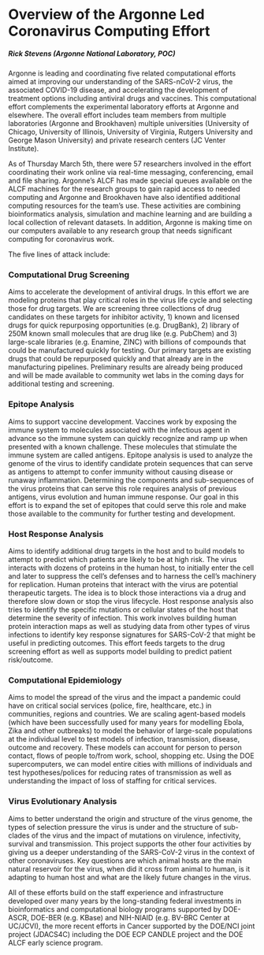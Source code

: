 # Overview of the Argonne Led Coronavirus Computing Effort

##### Rick Stevens (Argonne National Laboratory, POC)


Argonne is leading and coordinating five related computational efforts aimed at improving our
understanding of the SARS-nCoV-2 virus, the associated COVID-19 disease, and accelerating
the development of treatment options including antiviral drugs and vaccines.   This
computational effort complements the experimental laboratory efforts at Argonne and elsewhere.
The overall effort includes team members from multiple laboratories (Argonne and Brookhaven)
multiple universities (University of Chicago, University of Illinois, University of Virginia,
Rutgers University and George Mason University) and private research centers (JC Venter Institute).   

As of Thursday March 5th, there were 57 researchers involved in the effort coordinating their
work online via real-time messaging, conferencing, email and file sharing.
Argonne’s ALCF has made special queues available on the ALCF machines for the research
groups to gain rapid access to needed computing and Argonne and Brookhaven have also
identified additional computing resources for the team’s use.  These activities are
combining bioinformatics analysis, simulation and machine learning and are building a
local collection of relevant datasets.  In addition, Argonne is making time on our
computers available to any research group that needs significant computing for coronavirus work.


The five lines of attack include:

### Computational Drug Screening
Aims to accelerate the development of antiviral drugs. In this effort we are modeling proteins that play critical roles in the virus life cycle and selecting those for drug targets. We are screening three collections of drug candidates on these targets for inhibitor activity, 1) known and licensed drugs for quick repurposing opportunities (e.g. DrugBank), 2) library of 250M known small molecules that are drug like (e.g. PubChem) and 3) large-scale libraries (e.g. Enamine, ZINC) with billions of compounds that could be manufactured quickly for testing.  Our primary targets are existing drugs that could be repurposed quickly and that already are in the manufacturing pipelines.  Preliminary results are already being produced and will be made available to community wet labs in the coming days for additional testing and screening.

### Epitope Analysis
Aims to support vaccine development.  Vaccines work by exposing the immune system to molecules associated with the infectious agent in advance so the immune system can quickly recognize and ramp up when presented with a known challenge.  These molecules that stimulate the immune system are called antigens.  Epitope analysis is used to analyze the genome of the virus to identify candidate protein sequences that can serve as antigens to attempt to confer immunity without causing disease or runaway inflammation.  Determining the components and sub-sequences of the virus proteins that can serve this role requires analysis of previous antigens, virus evolution and human immune response.  Our goal in this effort is to expand the set of epitopes that could serve this role and make those available to the community for further testing and development.

### Host Response Analysis
Aims to identify additional drug targets in the host and to build models to attempt to predict which patients are likely to be at high risk.  The virus interacts with dozens of proteins in the human host, to initially enter the cell and later to suppress the cell’s defenses and to harness the cell’s machinery for replication.   Human proteins that interact with the virus are potential therapeutic targets.  The idea is to block those interactions via a drug and therefore slow down or stop the virus lifecycle. Host response analysis also tries to identify the specific mutations or cellular states of the host that determine the severity of infection.  This work involves building human protein interaction maps as well as studying data from other types of virus infections to identify key response signatures for SARS-CoV-2 that might be useful in predicting outcomes.  This effort feeds targets to the drug screening effort as well as supports model building to predict patient risk/outcome.

### Computational Epidemiology 
Aims to model the spread of the virus and the impact a pandemic could have on critical social services (police, fire, healthcare, etc.) in communities, regions and countries.  We are scaling agent-based models (which have been successfully used for many years for modelling Ebola, Zika and other outbreaks) to model the behavior of large-scale populations at the individual level to test models of infection, transmission, disease, outcome and recovery.  These models can account for person to person contact, flows of people to/from work, school, shopping etc.  Using the DOE supercomputers, we can model entire cities with millions of individuals and test hypotheses/polices for reducing rates of transmission as well as understanding the impact of loss of staffing for critical services.

### Virus Evolutionary Analysis
Aims to better understand the origin and structure of the virus genome, the types of selection pressure the virus is under and the structure of sub-clades of the virus and the impact of mutations on virulence, infectivity, survival and transmission.  This project supports the other four activities by giving us a deeper understanding of the SARS-CoV-2 virus in the context of other coronaviruses.  Key questions are which animal hosts are the main natural reservoir for the virus, when did it cross from animal to human, is it adapting to human host and what are the likely future changes in the virus.


All of these efforts build on the staff experience and infrastructure developed over many years by the long-standing federal investments in bioinformatics and computational biology programs supported by DOE-ASCR, DOE-BER (e.g. KBase) and NIH-NIAID (e.g. BV-BRC Center at UC/JCVI), the more recent efforts in Cancer supported by the DOE/NCI joint project (JDACS4C) including the DOE ECP CANDLE project and the DOE ALCF early science program.

